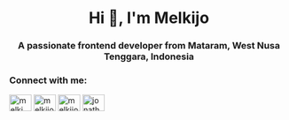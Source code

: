<h1 align="center">Hi 👋, I'm Melkijo</h1>
<h3 align="center">A passionate frontend developer from Mataram, West Nusa Tenggara, Indonesia</h3>

<h3 align="left">Connect with me:</h3>
<p align="left">
<a href="https://linkedin.com/in/melki-jonathan" target="blank"><img align="center" src="https://raw.githubusercontent.com/rahuldkjain/github-profile-readme-generator/master/src/images/icons/Social/linked-in-alt.svg" alt="melki jonathan" height="30" width="40" /></a>
<a href="https://instagram.com/melkijo" target="blank"><img align="center" src="https://raw.githubusercontent.com/rahuldkjain/github-profile-readme-generator/master/src/images/icons/Social/instagram.svg" alt="melkijo" height="30" width="40" /></a>
<a href="https://dribbble.com/melkijo" target="blank"><img align="center" src="https://raw.githubusercontent.com/rahuldkjain/github-profile-readme-generator/master/src/images/icons/Social/dribbble.svg" alt="melkijo" height="30" width="40" /></a>
<a href="https://www.behance.net/jonathanandaraa" target="blank"><img align="center" src="https://raw.githubusercontent.com/rahuldkjain/github-profile-readme-generator/master/src/images/icons/Social/behance.svg" alt="jonathanandaraa" height="30" width="40" /></a>
</p>

